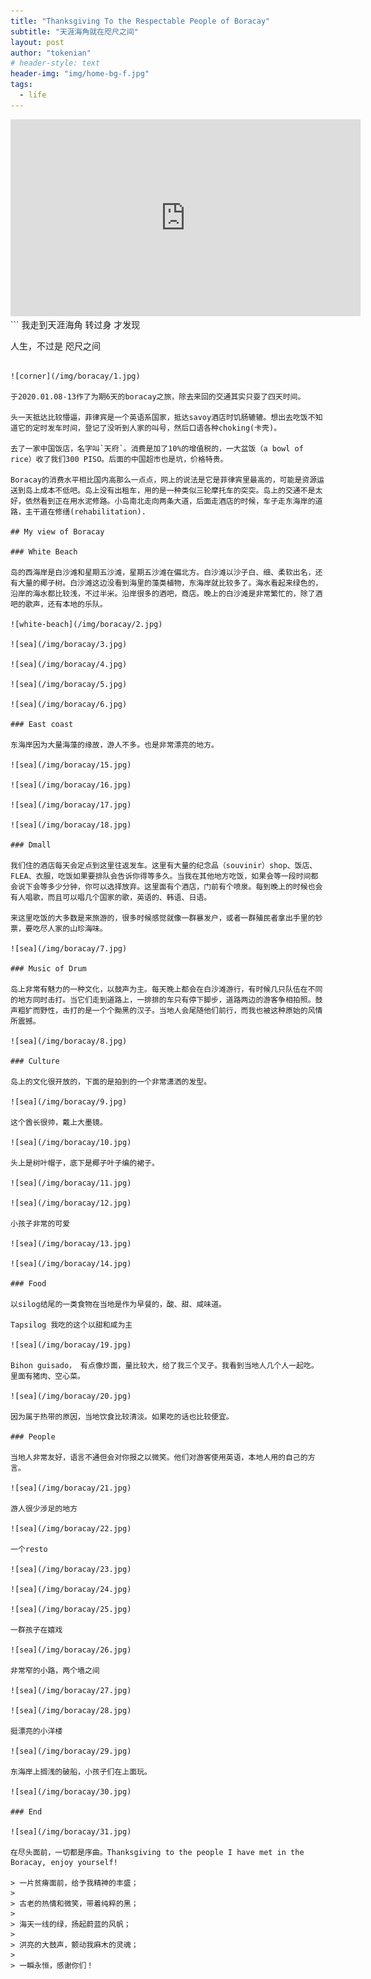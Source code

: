 ```yaml
---
title: "Thanksgiving To the Respectable People of Boracay"
subtitle: "天涯海角就在咫尺之间"
layout: post
author: "tokenian"
# header-style: text
header-img: "img/home-bg-f.jpg"
tags:
  - life
---
```


<iframe width="560" height="315" src="https://www.youtube-nocookie.com/embed/ma7r2HGqwXs?controls=0" frameborder="0" allow="accelerometer; autoplay; encrypted-media; gyroscope; picture-in-picture" allowfullscreen></iframe>
```
我走到天涯海角
转过身
才发现

人生，不过是
咫尺之间
```

![corner](/img/boracay/1.jpg)

于2020.01.08-13作了为期6天的boracay之旅，除去来回的交通其实只耍了四天时间。

头一天抵达比较懵逼，菲律宾是一个英语系国家，抵达savoy酒店时饥肠辘辘。想出去吃饭不知道它的定时发车时间，登记了没听到人家的叫号，然后口语各种choking(卡壳)。

去了一家中国饭店，名字叫`天府`。消费是加了10%的增值税的，一大盆饭（a bowl of rice）收了我们300 PISO。后面的中国超市也是坑，价格特贵。

Boracay的消费水平相比国内高那么一点点，网上的说法是它是菲律宾里最高的，可能是资源运送到岛上成本不低吧。岛上没有出租车，用的是一种类似三轮摩托车的突突。岛上的交通不是太好，依然看到正在用水泥修路。小岛南北走向两条大道，后面走酒店的时候，车子走东海岸的道路，主干道在修缮(rehabilitation).

## My view of Boracay

### White Beach

岛的西海岸是白沙滩和星期五沙滩，星期五沙滩在偏北方。白沙滩以沙子白、细、柔软出名，还有大量的椰子树。白沙滩这边没看到海里的藻类植物，东海岸就比较多了。海水看起来绿色的，沿岸的海水都比较浅，不过半米。沿岸很多的酒吧，商店。晚上的白沙滩是非常繁忙的，除了酒吧的歌声，还有本地的乐队。

![white-beach](/img/boracay/2.jpg)

![sea](/img/boracay/3.jpg)

![sea](/img/boracay/4.jpg)

![sea](/img/boracay/5.jpg)

![sea](/img/boracay/6.jpg)

### East coast

东海岸因为大量海藻的缘故，游人不多。也是非常漂亮的地方。

![sea](/img/boracay/15.jpg)

![sea](/img/boracay/16.jpg)

![sea](/img/boracay/17.jpg)

![sea](/img/boracay/18.jpg)

### Dmall

我们住的酒店每天会定点到这里往返发车。这里有大量的纪念品（souvinir）shop、饭店、FLEA、衣服，吃饭如果要排队会告诉你得等多久。当我在其他地方吃饭，如果会等一段时间都会说下会等多少分钟，你可以选择放弃。这里面有个酒店，门前有个喷泉。每到晚上的时候也会有人唱歌，而且可以唱几个国家的歌，英语的、韩语、日语。

来这里吃饭的大多数是来旅游的，很多时候感觉就像一群暴发户，或者一群殖民者拿出手里的钞票，要吃尽人家的山珍海味。

![sea](/img/boracay/7.jpg)

### Music of Drum

岛上非常有魅力的一种文化，以鼓声为主。每天晚上都会在白沙滩游行，有时候几只队伍在不同的地方同时击打。当它们走到道路上，一排排的车只有停下脚步，道路两边的游客争相拍照。鼓声粗犷而野性，击打的是一个个黝黑的汉子。当地人会尾随他们前行，而我也被这种原始的风情所震撼。

![sea](/img/boracay/8.jpg)

### Culture

岛上的文化很开放的，下面的是拍到的一个非常潇洒的发型。

![sea](/img/boracay/9.jpg)

这个酋长很帅，戴上大墨镜。

![sea](/img/boracay/10.jpg)

头上是树叶帽子，底下是椰子叶子编的裙子。 

![sea](/img/boracay/11.jpg)

![sea](/img/boracay/12.jpg)

小孩子非常的可爱

![sea](/img/boracay/13.jpg)

![sea](/img/boracay/14.jpg)

### Food

以silog结尾的一类食物在当地是作为早餐的，酸、甜、咸味道。

Tapsilog 我吃的这个以甜和咸为主

![sea](/img/boracay/19.jpg)

Bihon guisado， 有点像炒面，量比较大，给了我三个叉子。我看到当地人几个人一起吃。里面有猪肉、空心菜。

![sea](/img/boracay/20.jpg)

因为属于热带的原因，当地饮食比较清淡。如果吃的话也比较便宜。

### People

当地人非常友好，语言不通但会对你报之以微笑。他们对游客使用英语，本地人用的自己的方言。

![sea](/img/boracay/21.jpg)

游人很少涉足的地方

![sea](/img/boracay/22.jpg)

一个resto

![sea](/img/boracay/23.jpg)

![sea](/img/boracay/24.jpg)

![sea](/img/boracay/25.jpg)

一群孩子在嬉戏

![sea](/img/boracay/26.jpg)

非常窄的小路，两个墙之间

![sea](/img/boracay/27.jpg)

![sea](/img/boracay/28.jpg)

挺漂亮的小洋楼

![sea](/img/boracay/29.jpg)

东海岸上搁浅的破船，小孩子们在上面玩。

![sea](/img/boracay/30.jpg)

### End

![sea](/img/boracay/31.jpg)

在尽头面前，一切都是序曲。Thanksgiving to the people I have met in the Boracay, enjoy yourself!

> 一片贫瘠面前，给予我精神的丰盛；
>
> 古老的热情和微笑，带着纯粹的黑；
>
> 海天一线的绿，扬起蔚蓝的风帆；
>
> 洪亮的大鼓声，颤动我麻木的灵魂；
>
> 一瞬永恒，感谢你们！







